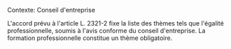Contexte: Conseil d'entreprise

L'accord prévu à l'article L. 2321-2 fixe la liste des thèmes tels que l'égalité professionnelle, soumis à l'avis conforme du conseil d'entreprise. La formation professionnelle constitue un thème obligatoire.